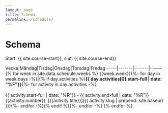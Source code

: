 ```yaml
---
layout: page
title: Schema
permalink: /schedule/
---
```


# Schema

Start: {{ site.course-start}}, slut: {{ site.course-end}}


Vecka|Måndag|Tisdag|Onsdag|Torsdag|Fredag
-----|-------|-------|------{% for week in site.data.schedule.weeks %}
{{week.week}}{%- for day in week.days -%}|{% if day.activities %}**{{ day.activities[0].start-full | date: "%F"}}**{%- for activity in day.activities -%}<br /><br />{{ activity.start-full | date: "%R"}} - {{ activity.end-full | date: "%R"}}<br />{{activity.number}}: [{{activity.title}}]({{ activity.slug | prepend: site.baseurl }}){%- endfor -%}{% endif %}{%- endfor -%}
{% endfor %}



